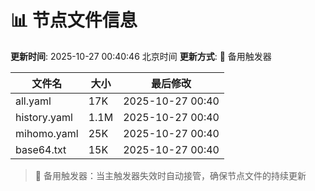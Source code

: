 # 📊 节点文件信息

**更新时间**: 2025-10-27 00:40:46 北京时间
**更新方式**: 🔄 备用触发器

| 文件名 | 大小 | 最后修改 |
|--------|------|----------|
| all.yaml | 17K | 2025-10-27 00:40 |
| history.yaml | 1.1M | 2025-10-27 00:40 |
| mihomo.yaml | 25K | 2025-10-27 00:40 |
| base64.txt | 15K | 2025-10-27 00:40 |

> 🔄 备用触发器：当主触发器失效时自动接管，确保节点文件的持续更新
